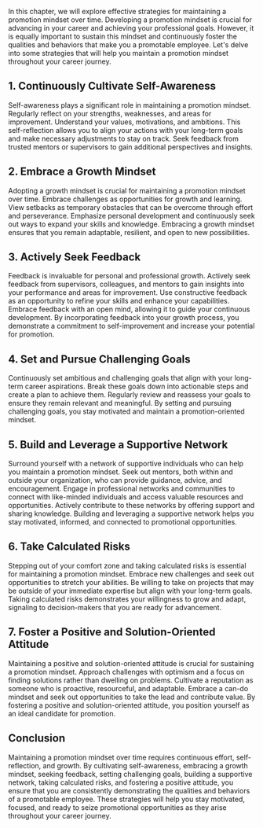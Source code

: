 
In this chapter, we will explore effective strategies for maintaining a promotion mindset over time. Developing a promotion mindset is crucial for advancing in your career and achieving your professional goals. However, it is equally important to sustain this mindset and continuously foster the qualities and behaviors that make you a promotable employee. Let's delve into some strategies that will help you maintain a promotion mindset throughout your career journey.

**1. Continuously Cultivate Self-Awareness**
--------------------------------------------

Self-awareness plays a significant role in maintaining a promotion mindset. Regularly reflect on your strengths, weaknesses, and areas for improvement. Understand your values, motivations, and ambitions. This self-reflection allows you to align your actions with your long-term goals and make necessary adjustments to stay on track. Seek feedback from trusted mentors or supervisors to gain additional perspectives and insights.

**2. Embrace a Growth Mindset**
-------------------------------

Adopting a growth mindset is crucial for maintaining a promotion mindset over time. Embrace challenges as opportunities for growth and learning. View setbacks as temporary obstacles that can be overcome through effort and perseverance. Emphasize personal development and continuously seek out ways to expand your skills and knowledge. Embracing a growth mindset ensures that you remain adaptable, resilient, and open to new possibilities.

**3. Actively Seek Feedback**
-----------------------------

Feedback is invaluable for personal and professional growth. Actively seek feedback from supervisors, colleagues, and mentors to gain insights into your performance and areas for improvement. Use constructive feedback as an opportunity to refine your skills and enhance your capabilities. Embrace feedback with an open mind, allowing it to guide your continuous development. By incorporating feedback into your growth process, you demonstrate a commitment to self-improvement and increase your potential for promotion.

**4. Set and Pursue Challenging Goals**
---------------------------------------

Continuously set ambitious and challenging goals that align with your long-term career aspirations. Break these goals down into actionable steps and create a plan to achieve them. Regularly review and reassess your goals to ensure they remain relevant and meaningful. By setting and pursuing challenging goals, you stay motivated and maintain a promotion-oriented mindset.

**5. Build and Leverage a Supportive Network**
----------------------------------------------

Surround yourself with a network of supportive individuals who can help you maintain a promotion mindset. Seek out mentors, both within and outside your organization, who can provide guidance, advice, and encouragement. Engage in professional networks and communities to connect with like-minded individuals and access valuable resources and opportunities. Actively contribute to these networks by offering support and sharing knowledge. Building and leveraging a supportive network helps you stay motivated, informed, and connected to promotional opportunities.

**6. Take Calculated Risks**
----------------------------

Stepping out of your comfort zone and taking calculated risks is essential for maintaining a promotion mindset. Embrace new challenges and seek out opportunities to stretch your abilities. Be willing to take on projects that may be outside of your immediate expertise but align with your long-term goals. Taking calculated risks demonstrates your willingness to grow and adapt, signaling to decision-makers that you are ready for advancement.

**7. Foster a Positive and Solution-Oriented Attitude**
-------------------------------------------------------

Maintaining a positive and solution-oriented attitude is crucial for sustaining a promotion mindset. Approach challenges with optimism and a focus on finding solutions rather than dwelling on problems. Cultivate a reputation as someone who is proactive, resourceful, and adaptable. Embrace a can-do mindset and seek out opportunities to take the lead and contribute value. By fostering a positive and solution-oriented attitude, you position yourself as an ideal candidate for promotion.

**Conclusion**
--------------

Maintaining a promotion mindset over time requires continuous effort, self-reflection, and growth. By cultivating self-awareness, embracing a growth mindset, seeking feedback, setting challenging goals, building a supportive network, taking calculated risks, and fostering a positive attitude, you ensure that you are consistently demonstrating the qualities and behaviors of a promotable employee. These strategies will help you stay motivated, focused, and ready to seize promotional opportunities as they arise throughout your career journey.
